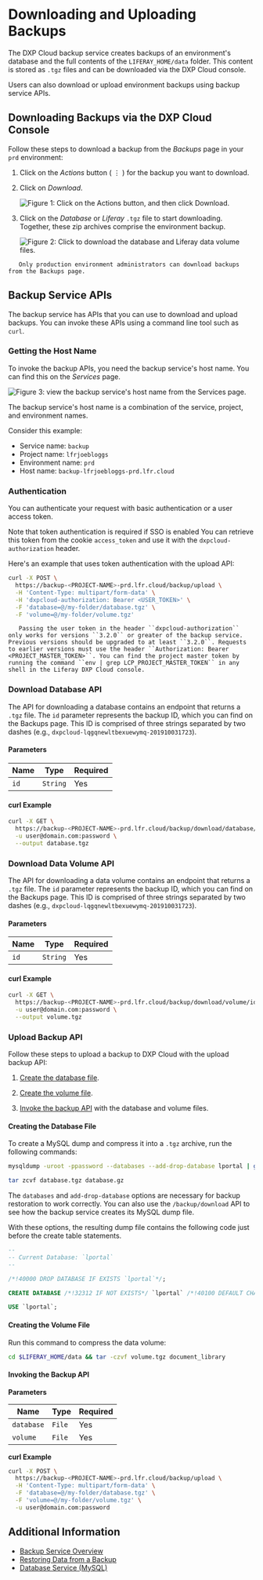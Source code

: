 # Downloading and Uploading Backups

The DXP Cloud backup service creates backups of an environment's database and the full contents of the `LIFERAY_HOME/data` folder. This content is stored as `.tgz` files and can be downloaded via the DXP Cloud console.

Users can also download or upload environment backups using backup service APIs.

## Downloading Backups via the DXP Cloud Console

Follow these steps to download a backup from the _Backups_ page in your `prd` environment:

1. Click on the _Actions_ button ( ⋮ ) for the backup you want to download.

1. Click on _Download_.

    ![Figure 1: Click on the Actions button, and then click Download.](./downloading-and-uploading-backups/images/01.png)

1. Click on the _Database_ or _Liferay_ `.tgz` file to start downloading. Together, these zip archives comprise the environment backup.

    ![Figure 2: Click to download the database and Liferay data volume files.](./downloading-and-uploading-backups/images/02.png)

```note::
   Only production environment administrators can download backups from the Backups page.
```

## Backup Service APIs

The backup service has APIs that you can use to download and upload backups. You can invoke these APIs using a command line tool such as `curl`.

### Getting the Host Name

To invoke the backup APIs, you need the backup service's host name. You can find this on the _Services_ page.

![Figure 3: view the backup service's host name from the Services page.](./downloading-and-uploading-backups/images/03.png)

The backup service's host name is a combination of the service, project, and environment names.

Consider this example:

-   Service name: `backup`
-   Project name: `lfrjoebloggs`
-   Environment name: `prd`
-   Host name: `backup-lfrjoebloggs-prd.lfr.cloud`

### Authentication

You can authenticate your request with basic authentication or a user access token.

Note that token authentication is required if SSO is enabled You can retrieve this token from the cookie `access_token` and use it with the `dxpcloud-authorization` header.

Here's an example that uses token authentication with the upload API:

```bash
curl -X POST \
  https://backup-<PROJECT-NAME>-prd.lfr.cloud/backup/upload \
  -H 'Content-Type: multipart/form-data' \
  -H 'dxpcloud-authorization: Bearer <USER_TOKEN>' \
  -F 'database=@/my-folder/database.tgz' \
  -F 'volume=@/my-folder/volume.tgz'
```

```note::
   Passing the user token in the header ``dxpcloud-authorization`` only works for versions ``3.2.0`` or greater of the backup service. Previous versions should be upgraded to at least ``3.2.0``. Requests to earlier versions must use the header ``Authorization: Bearer <PROJECT_MASTER_TOKEN>``. You can find the project master token by running the command ``env | grep LCP_PROJECT_MASTER_TOKEN`` in any shell in the Liferay DXP Cloud console.
```

### Download Database API

The API for downloading a database contains an endpoint that returns a `.tgz` file. The `id` parameter represents the backup ID, which you can find on the Backups page. This ID is comprised of three strings separated by two dashes (e.g., `dxpcloud-lqgqnewltbexuewymq-201910031723`).

#### Parameters

| Name | Type     | Required |
| ---- | -------- | -------- |
| `id` | `String` | Yes      |

#### curl Example

```bash
curl -X GET \
  https://backup-<PROJECT-NAME>-prd.lfr.cloud/backup/download/database/id \
  -u user@domain.com:password \
  --output database.tgz
```

### Download Data Volume API

The API for downloading a data volume contains an endpoint that returns a `.tgz` file. The `id` parameter represents the backup ID, which you can find on the Backups page. This ID is comprised of three strings separated by two dashes (e.g., `dxpcloud-lqgqnewltbexuewymq-201910031723`).

#### Parameters

| Name | Type     | Required |
| ---- | -------- | -------- |
| `id` | `String` | Yes      |

#### curl Example

```bash
curl -X GET \
  https://backup-<PROJECT-NAME>-prd.lfr.cloud/backup/download/volume/id \
  -u user@domain.com:password \
  --output volume.tgz
```

### Upload Backup API

Follow these steps to upload a backup to DXP Cloud with the upload backup API:

1. [Create the database file](#creating-the-database-file).

1. [Create the volume file](#creating-the-volume-file).

1. [Invoke the backup API](#invoking-the-backup-api) with the database and volume files.

#### Creating the Database File

To create a MySQL dump and compress it into a `.tgz` archive, run the following commands:

```bash
mysqldump -uroot -ppassword --databases --add-drop-database lportal | gzip -c | cat > database.gz
```

```bash
tar zcvf database.tgz database.gz
```

The `databases` and `add-drop-database` options are necessary for backup restoration to work correctly. You can also use the `/backup/download` API to see how the backup service creates its MySQL dump file.

With these options, the resulting dump file contains the following code just before the create table statements.

```sql
--
-- Current Database: `lportal`
--

/*!40000 DROP DATABASE IF EXISTS `lportal`*/;

CREATE DATABASE /*!32312 IF NOT EXISTS*/ `lportal` /*!40100 DEFAULT CHARACTER SET utf8 */;

USE `lportal`;
```

#### Creating the Volume File

Run this command to compress the data volume:

```bash
cd $LIFERAY_HOME/data && tar -czvf volume.tgz document_library
```

#### Invoking the Backup API

**Parameters**

| Name       | Type   | Required |
| ---------- | ------ | -------- |
| `database` | `File` | Yes      |
| `volume`   | `File` | Yes      |

**curl Example**

```bash
curl -X POST \
  https://backup-<PROJECT-NAME>-prd.lfr.cloud/backup/upload \
  -H 'Content-Type: multipart/form-data' \
  -F 'database=@/my-folder/database.tgz' \
  -F 'volume=@/my-folder/volume.tgz' \
  -u user@domain.com:password
```

## Additional Information

-   [Backup Service Overview](./backup-service-overview.md)
-   [Restoring Data from a Backup](./restoring-data-from-a-backup.md)
-   [Database Service (MySQL)](../database-service/database-service.md)
